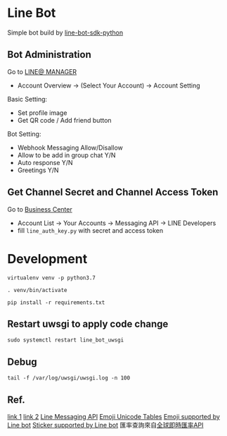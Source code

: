 # Line Bot

Simple bot build by [line-bot-sdk-python](https://github.com/line/line-bot-sdk-python)

## Bot Administration

Go to [LINE@ MANAGER](https://admin-official.line.me/)

* Account Overview -> (Select Your Account) -> Account Setting

Basic Setting:

* Set profile image
* Get QR code / Add friend button

Bot Setting:

* Webhook Messaging Allow/Disallow
* Allow to be add in group chat Y/N
* Auto response Y/N
* Greetings Y/N

## Get Channel Secret and Channel Access Token

Go to [Business Center](https://business.line.me/zh-hant/)

* Account List -> Your Accounts -> Messaging API -> LINE Developers
* fill `line_auth_key.py` with secret and access token

# Development

`virtualenv venv -p python3.7`

`. venv/bin/activate`

`pip install -r requirements.txt`

## Restart uwsgi to apply code change

`sudo systemctl restart line_bot_uwsgi`

## Debug

`tail -f /var/log/uwsgi/uwsgi.log -n 100`

## Ref.

[link 1](http://qiita.com/Kosuke-Szk/items/e31df8665f2a83406362)
[link 2](http://qiita.com/mochan_tk/items/db3fd4e4867dd3fb6540)
[Line Messaging API](https://developers.line.biz/en/reference/messaging-api/#text-message)
[Emoji Unicode Tables](https://apps.timwhitlock.info/emoji/tables/unicode)
[Emoji supported by Line bot](https://developers.line.biz/media/messaging-api/emoji-list.pdf)
[Sticker supported by Line bot](https://developers.line.biz/media/messaging-api/messages/sticker_list.pdf)
匯率查詢來自[全球即時匯率API](https://tw.rter.info/howto_currencyapi.php)
